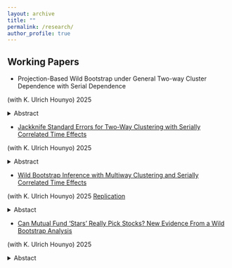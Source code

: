 ```yaml
---
layout: archive
title: ""
permalink: /research/
author_profile: true
---
```


## Working Papers 

* Projection-Based Wild Bootstrap under General
Two-way Cluster Dependence with Serial Dependence

(with K. Ulrich Hounyo)
2025

<details>

   <summary>   Abstract</summary>

This paper introduces a projection-based wild bootstrap (PWB) method for inference
in linear regression models with two-way clustered data. We examine all possible
scenarios for the asymptotic distribution of the estimator—Gaussian and non-
Gaussian—classifying them into five distinct cases. In one scenario, no procedure can
achieve uniform consistency under a fully unspecified DGP, and our method is the first
to cover the remaining four. We identify and apply two diagnostic factors to distinguish
between these scenarios. In addition, our procedure accommodates arbitrary serial dependence.
Simulation results demonstrate the accuracy and flexibility of the proposed
method, making it a robust tool for empirical work involving complex clustering structures.

</details>


* [Jackknife Standard Errors for Two-Way Clustering with Serially Correlated Time Effects](https://papers.ssrn.com/sol3/papers.cfm?abstract_id=5046919)

(with K. Ulrich Hounyo)
2025

<details>

   <summary>   Abstract</summary>

Chiang, Hansen, and Sasaki (2024) and Chen and Vogelsang (2024) developed cluster-robust variance estimators (CRVEs) for handling arbitrary serial dependence in linear regressions with two-way clustered panel data. However, conventional CRVEs often perform poorly in finite samples. We propose improved jackknife CRVEs to enhance inference accuracy. Through extensive simulations, we show that the novel jackknife CRVEs deliver remarkably precise inferences. This strong performance holds even in the presence of two-way  fixed effects. Notably, one of our new approaches significantly mitigates issues of undefined standard errors when CRVEs are not positive definite, ensuring robust and consistent inference across scenarios.

</details>


* [Wild Bootstrap Inference with Multiway Clustering and Serially Correlated Time Effects](https://papers.ssrn.com/sol3/papers.cfm?abstract_id=4701693)

(with K. Ulrich Hounyo) 2025  [Replication](https://github.com/jiahaoecon/webpage/edit/master//MWCB_code.zip)

<details>

<summary>Abstact</summary>

   This paper studies wild bootstrap-based inference for regression models with multiway clustering. Our proposed method is a multiway counterpart to the (one-way) wild cluster bootstrap approach introduced by Cameron et al. (2008). We establish the validity of our method for studentized statistics. Theoretical results are provided, accommodating arbitrary serial dependence in the common time effects -- an aspect excluded by existing two-way bootstrap-based approaches. Simulation experiments document the potential for enhanced inference with our novel approach. We illustrate the effectiveness of the method by revisiting empirical studies involving multiway clustered and correlated data.

</details>


* [Can Mutual Fund ‘Stars’ Really Pick Stocks? New Evidence From a Wild Bootstrap Analysis​](https://papers.ssrn.com/sol3/papers.cfm?abstract_id=4540917)

(with K. Ulrich Hounyo)
2025

<details>

<summary>Abstact</summary>

This paper introduces a novel approach called wild bootstrapping for analyzing mutual fund performance. Our proposed method preserves various characteristics of mutual fund databases, including entry/exit points for each fund (i.e., missing data) and cross-sectional information. We show that our proposed bootstrap tests have a near-optimal size and exhibit greater power compared to widely used standard bootstrap methods for evaluating mutual fund performance. Additionally, we present a novel approach to picking mutual funds that do not underperform others. Our empirical results indicate that a measurable fraction of funds outperform the market. Furthermore, we extend our methods to assess mutual fund market timing abilities.

</details>
